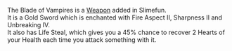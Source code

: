 The Blade of Vampires is a [Weapon](https://github.com/Slimefun/Slimefun4/wiki/Weapons) added in Slimefun.<br>
It is a Gold Sword which is enchanted with Fire Aspect II, Sharpness II and Unbreaking IV.<br>
It also has Life Steal, which gives you a 45% chance to recover 2 Hearts of your Health each time you attack something with it.

